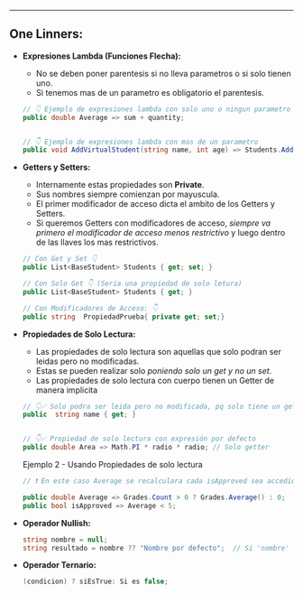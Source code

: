 
---
## One Linners:

- **Expresiones Lambda (Funciones Flecha):**
	- No se deben poner parentesis si no lleva parametros o si solo tienen uno.
	- Si tenemos mas de un parametro es obligatorio el parentesis.

	```csharp
	// 👇 Ejemplo de expresiones lambda con solo uno o ningun parametro
    public double Average => sum + quantity;


	// 👇 Ejemplo de expresiones lambda con mas de un parametro
    public void AddVirtualStudent(string name, int age) => Students.Add(new VirtualStudent(name, 10));
	```



- **Getters y Setters:**
	- Internamente estas propiedades son **Private**.
	- Sus nombres siempre comienzan por mayuscula.
	- El primer modificador de acceso dicta el ambito de los Getters y Setters.
	- Si queremos Getters con modificadores de acceso, *siempre va primero el modificador de acceso menos restrictivo* y luego dentro de las llaves los mas restrictivos.
	```csharp
	// Con Get y Set 👇
    public List<BaseStudent> Students { get; set; }	

	// Con Solo Get 👇 (Seria una propiedad de solo letura)
    public List<BaseStudent> Students { get; }	

	// Con Modificadores de Acceso: 👇
    public string  PropiedadPrueba{ private get; set;}
	```

- **Propiedades de Solo Lectura:**
	- Las propiedades de solo lectura son aquellas que solo podran ser leidas pero no modificadas.
	- Estas se pueden realizar solo *poniendo solo un get y no un set*.
	- Las propiedades de solo lectura con cuerpo tienen un Getter de manera implicita
	```csharp
	// 👇✅ Solo podra ser leida pero no modificada, pq solo tiene un get
	public  string name { get; }	
	
	
	// 👇✅ Propiedad de solo lectura con expresión por defecto
	public double Area => Math.PI * radio * radio; // Solo getter
	```

	Ejemplo 2 - Usando Propiedades de solo lectura
	```csharp
	// ❗ En este caso Average se recalculara cada isApproved sea accedido

	public double Average => Grades.Count > 0 ? Grades.Average() : 0; 
	public bool isApproved => Average < 5;
	```
		

- **Operador Nullish:**
	```csharp
	string nombre = null;
	string resultado = nombre ?? "Nombre por defecto";  // Si 'nombre' es null, 'resultado' será "Nombre por defecto".
	```

- **Operador Ternario:**
	```csharp
	(condicion) ? siEsTrue: Si es false;
	```
